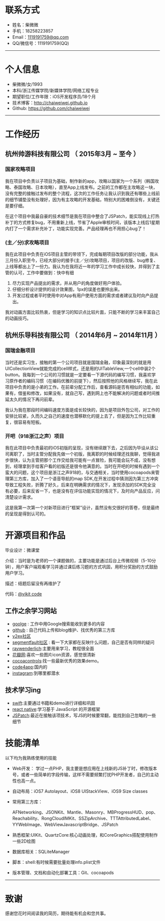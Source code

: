 # 联系方式

- 姓名：柴微微
- 手机：18258223857
- Email：1119191759@qq.com
- QQ/微信号：1119191759(QQ)

---

# 个人信息

 - 柴微微/女/1993
 - 本科/浙江传媒学院/新媒体学院/网络工程专业
 - 期望职位/工作年限：iOS开发程序员/18个月
 - 技术博客：http://chaiweiwei.github.io
 - Github: https://github.com/chaiweiwei

---

# 工作经历
## 杭州帅游科技有限公司 （ 2015年3月 ~ 至今 ）

### 国家攻略项目
我在项目中负责以子项目为基础，制作新的app，攻略以国家为一个系列（韩国攻略、泰国攻略、日本攻略），直至App上线发布。之前的工作都在主攻略这一块，没有完整的接触过发布的整个流程，这次的工作任务让我认识到我还有哪些上线前的细节铺垫没有处理好，因为有主攻略的开发基础，特别大的困难倒没有，关键还是要仔细。

在这个项目中我最自豪的技术细节是我在项目中整合了JSPatch，能实现线上打热补丁的方式修复bug，不用重新上线，节省了Apple审核时间，该版本上线后1星期内打了一个需求补充补丁，功能实现完善。产品经理再也不用担心bug了！

### (主／分)求攻略项目
我在此项目中负责在iOS项目主管的带领下，完成每期项目改版的部分功能，我从三月份入职至今，已经大部分的接手(主／分)攻略项目，项目的改版、bug修复、上线等都出上了一份力。我认为在我将近一年的学习工作中成长较快，并得到了主管的认可，工作中要做到：快中有细

  1. 尽力实现产品提出的需求，并从用户的角度做好用户体验。
  2. 仔细分析设计提供的设计效果图，1px的误差也要拎出来。
  3. 开发过程或者平时使用中对App有用户使用方面的需求或者建议及时向产品提出。

我对动画方面比较热衷，但是学习的知识点比较片面，只能不断的学习来丰富自己的动画技巧。


## 杭州乐导科技有限公司 （ 2014年6月 ~ 2014年11月 ）

### 国瑞金融项目
当时还是实习生，接触的第一个公司项目就是国瑞金融，印象最深刻的就是用UICollectionView就能完成的cell样式，还是用的UITableView,一个cell中装2个button。我每到一个公司的习惯就是一定要看一下源代码的编写习惯，我喜欢学习原作者的编码习惯（在编码优雅的前提下），然后按照他的风格继续写，我在此项目中负责的是小弟的工作。在前辈分配工作后，查看源码是否有相似的功能，如果有，借鉴和修改，如果没有，就自己写，遇到网上也不能解决的问题或者时间推延太久的情况下再问前辈。

我认为我在那段时间编码速度方面是成长较快的，因为是项目外包公司，对工作的安排比较紧，久而久之自己的速度也潜移默化的提上去了，但是因为工作比较重复，很容易有短板。

### 开吧（918浙江之声）项目
我在此项目中负责最初的iOS初版的呈现，没有继续跟下去，之后因为毕设从该公司离职了，当时主管分配我先做一个初版，我离职的时候经理还找我聊，觉得我进步很快，认为主管把那个工作交给我可能有一点冒险，我可能会玩不成，没有想到，经理拿到手给客户看的初版还是很令他满意的。当时在开吧的时候有遇到一个蛮大的问题，这个项目是浙江之声918的，与交通相关，当时使用cocoapods来管理第三方库，加入了一个语音导航的map SDK,在开发过程中猜测因为第三方冲突导致工程失败，折腾了好久，后来在明确需求的情况下，发现添加的SDK完全没有必要，后来反省一下，也是没有在评估功能实现的情况下，及时向产品反应，问清楚设计需求。

这是我第一次第一个对新项目进行“框架”设计，虽然没有交很好的答卷，但是最终的呈现是得到认可的。


# 开源项目和作品

毕业设计：微课堂

介绍：当时是为老师的一个课题做的，主要功能是通过后台上传微视频（5-10分钟），用户客户端观看学习并通过课后练习题的方式巩固，用积分奖励的方式鼓励用户学习。

描述：结题后留没有再维护了

代码：[@vikit code](https://github.com/chaiweiwei/real_Vikit)

## 工作之余学习网站

 - [goolge](https://google.com) : 工作中用Google搜索能收到更多的内容
 - [github](https://github.com) : 自己代码上传和blog维护、找优秀的第三方库
 - [v2ex社区](http://v2ex.com)
 - [segmentfault社区](http://segmentfault.com) : 看一下大家都在反映什么问题，自己是否有同样的疑问
 - [raywenderlich](http://www.raywenderlich.com):主要用来学习，教程很全面
 - [花瓣网](http://huaban.com):喜欢一些图片icon资源，感觉很清新
 - [cocoacontrols](https://www.cocoacontrols.com):找一些最新优秀的效果demo。
 - [code4app](http://code4app.com):国内的
 - [instagram](https://www.instagram.com):到哪里都潜水

## 技术学习ing

- [swift](https://developer.apple.com/swift/blog/):主要通过书籍和demo进行详细和巩固
- [react native](https://facebook.github.io/react-native/):学习基于 JavaScript 的开源框架
- [JSPatch](https://github.com/bang590/JSPatch/wiki):最近在接触该项技术，写JS的时候要常翻，能找到自己忽略的一些细节

# 技能清单

以下均为我熟练使用的技能

- Web开发：
学过一点PHP，我主要是想应用在上线新的JS补丁时，修改版本号，或者一些简单的字段传输，这样不需要频繁打扰PHP开发者，自己的主动性也高一点。
- 自动布局：iOS7 Autolayout、iOS8 UIStackView、iOS9 Size classes
- 常用第三方库：

  AFNetworking、JSONKit、Mantle、Masonry、MBProgressHUD、pop、Reachability、RongCloudIMKit、SSZipArchive、TTTAttributedLabel、YYWebImage、WebViewJavascriptBridge、JSPatch

- 熟悉框架:UIKit、QuartzCore:核心动画处理，和CoreGraphics搭配使用制作一些2D绘图
- 数据库相关：SQLiteManager
- 脚本：shell:有时候需要批量处理info.plist文件
- 版本管理、文档和自动化部署工具：Git、cocoapods

---

# 致谢
感谢您花时间阅读我的简历，期待能有机会和您共事。
